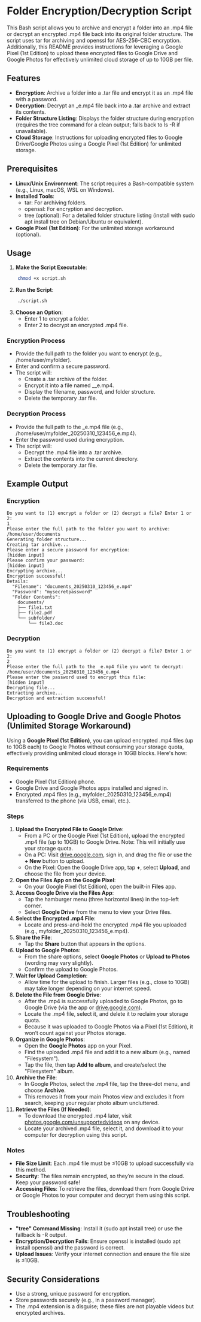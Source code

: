 # Folder Encryption/Decryption Script

This Bash script allows you to archive and encrypt a folder into an .mp4 file or decrypt an encrypted .mp4 file back into its original folder structure. The script uses tar for archiving and openssl for AES-256-CBC encryption. Additionally, this README provides instructions for leveraging a Google Pixel (1st Edition) to upload these encrypted files to Google Drive and Google Photos for effectively unlimited cloud storage of up to 10GB per file.

## Features

- **Encryption**: Archive a folder into a .tar file and encrypt it as an .mp4 file with a password.
- **Decryption**: Decrypt an _e.mp4 file back into a .tar archive and extract its contents.
- **Folder Structure Listing**: Displays the folder structure during encryption (requires the tree command for a clean output; falls back to ls -R if unavailable).
- **Cloud Storage**: Instructions for uploading encrypted files to Google Drive/Google Photos using a Google Pixel (1st Edition) for unlimited storage.

## Prerequisites

- **Linux/Unix Environment**: The script requires a Bash-compatible system (e.g., Linux, macOS, WSL on Windows).
- **Installed Tools**:
    - tar: For archiving folders.
    - openssl: For encryption and decryption.
    - tree (optional): For a detailed folder structure listing (install with sudo apt install tree on Debian/Ubuntu or equivalent).
- **Google Pixel (1st Edition)**: For the unlimited storage workaround (optional).

## Usage

1. **Make the Script Executable**:
    
```bash
    chmod +x script.sh
```
    
2. **Run the Script**:
    
```bash
    ./script.sh
```
    
3. **Choose an Option**:
    - Enter 1 to encrypt a folder.
    - Enter 2 to decrypt an encrypted .mp4 file.

### Encryption Process

- Provide the full path to the folder you want to encrypt (e.g., /home/user/myfolder).
- Enter and confirm a secure password.
- The script will:
    - Create a .tar archive of the folder.
    - Encrypt it into a file named <foldername>_<timestamp>_e.mp4.
    - Display the filename, password, and folder structure.
    - Delete the temporary .tar file.

### Decryption Process

- Provide the full path to the _e.mp4 file (e.g., /home/user/myfolder_20250310_123456_e.mp4).
- Enter the password used during encryption.
- The script will:
    - Decrypt the .mp4 file into a .tar archive.
    - Extract the contents into the current directory.
    - Delete the temporary .tar file.

## Example Output

### Encryption

```plaintext
Do you want to (1) encrypt a folder or (2) decrypt a file? Enter 1 or 2:
1
Please enter the full path to the folder you want to archive:
/home/user/documents
Generating folder structure...
Creating tar archive...
Please enter a secure password for encryption:
[hidden input]
Please confirm your password:
[hidden input]
Encrypting archive...
Encryption successful!
Details:
  "Filename": "documents_20250310_123456_e.mp4"
  "Password": "mysecretpassword"
  "Folder Contents":
    documents/
    ├── file1.txt
    ├── file2.pdf
    └── subfolder/
        └── file3.doc
```

### Decryption


```plaintext
Do you want to (1) encrypt a folder or (2) decrypt a file? Enter 1 or 2:
2
Please enter the full path to the _e.mp4 file you want to decrypt:
/home/user/documents_20250310_123456_e.mp4
Please enter the password used to encrypt this file:
[hidden input]
Decrypting file...
Extracting archive...
Decryption and extraction successful!
```

## Uploading to Google Drive and Google Photos (Unlimited Storage Workaround)

Using a **Google Pixel (1st Edition)**, you can upload encrypted .mp4 files (up to 10GB each) to Google Photos without consuming your storage quota, effectively providing unlimited cloud storage in 10GB blocks. Here's how:

### Requirements

- Google Pixel (1st Edition) phone.
- Google Drive and Google Photos apps installed and signed in.
- Encrypted .mp4 files (e.g., myfolder_20250310_123456_e.mp4) transferred to the phone (via USB, email, etc.).

### Steps

1. **Upload the Encrypted File to Google Drive**:
    - From a PC or the Google Pixel (1st Edition), upload the encrypted .mp4 file (up to 10GB) to Google Drive. Note: This will initially use your storage quota.
    - On a PC: Visit [drive.google.com](https://drive.google.com), sign in, and drag the file or use the **+ New** button to upload.
    - On the Pixel: Open the Google Drive app, tap **+**, select **Upload**, and choose the file from your device.
2. **Open the Files App on the Google Pixel**:
    - On your Google Pixel (1st Edition), open the built-in **Files** app.
3. **Access Google Drive via the Files App**:
    - Tap the hamburger menu (three horizontal lines) in the top-left corner.
    - Select **Google Drive** from the menu to view your Drive files.
4. **Select the Encrypted .mp4 File**:
    - Locate and press-and-hold the encrypted .mp4 file you uploaded (e.g., myfolder_20250310_123456_e.mp4).
5. **Share the File**:
    - Tap the **Share** button that appears in the options.
6. **Upload to Google Photos**:
    - From the share options, select **Google Photos** or **Upload to Photos** (wording may vary slightly).
    - Confirm the upload to Google Photos.
7. **Wait for Upload Completion**:
    - Allow time for the upload to finish. Larger files (e.g., close to 10GB) may take longer depending on your internet speed.
8. **Delete the File from Google Drive**:
    - After the .mp4 is successfully uploaded to Google Photos, go to Google Drive (via the app or [drive.google.com](https://drive.google.com)).
    - Locate the .mp4 file, select it, and delete it to reclaim your storage quota.
    - Because it was uploaded to Google Photos via a Pixel (1st Edition), it won’t count against your Photos storage.
9. **Organize in Google Photos**:
    - Open the **Google Photos** app on your Pixel.
    - Find the uploaded .mp4 file and add it to a new album (e.g., named "Filesystem").
    - Tap the file, then tap **Add to album**, and create/select the "Filesystem" album.
10. **Archive the File**:
    - In Google Photos, select the .mp4 file, tap the three-dot menu, and choose **Archive**.
    - This removes it from your main Photos view and excludes it from search, keeping your regular photo album uncluttered.
11. **Retrieve the Files (If Needed)**:
    - To download the encrypted .mp4 later, visit [photos.google.com/unsupportedvideos](https://photos.google.com/unsupportedvideos) on any device.
    - Locate your archived .mp4 file, select it, and download it to your computer for decryption using this script.

### Notes

- **File Size Limit**: Each .mp4 file must be ≤10GB to upload successfully via this method.
- **Security**: The files remain encrypted, so they’re secure in the cloud. Keep your password safe!
- **Accessing Files**: To retrieve the files, download them from Google Drive or Google Photos to your computer and decrypt them using this script.


## Troubleshooting

- **"tree" Command Missing**: Install it (sudo apt install tree) or use the fallback ls -R output.
- **Encryption/Decryption Fails**: Ensure openssl is installed (sudo apt install openssl) and the password is correct.
- **Upload Issues**: Verify your internet connection and ensure the file size is ≤10GB.

## Security Considerations

- Use a strong, unique password for encryption.
- Store passwords securely (e.g., in a password manager).
- The .mp4 extension is a disguise; these files are not playable videos but encrypted archives.
